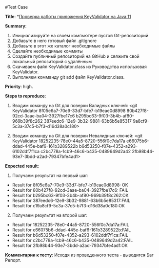 #Test Case

**Title**:
*[Проверка работы приложения KeyValidator на Java 11](https://github.com/Lada34/Java-zadanie1.1/blob/master/KeyValidator.class)

**Summary**:
1. Инициализируйте на своём компьютере пустой Git-репозиторий
1. Добавьте в него готовый файл .gitignore
1. Добавьте в этот же каталог необходимые файлы
1. Сделайте необходимые коммиты
1. Создайте публичный репозиторий на GitHub и свяжите свой локальный репозиторий с удалённым
1. Скачиваем файл KeyValidator.class из Руководства использовая KeyValidator.
1. Выполняем комманду git add файл KeyValidator.class.


**Priority**: high.

**Steps to reproduce**:
1. Вводим команду на Git для поверки Валидных ключей:
<git KeyValidator 8f05e6a7-70e9-33d7-bfe7-b19eae0d8998 
80b427f8-92cd-3aae-ba04-3927fbe17c6
b295bc63-9f03-3b4b-af80-969b39f8c262 
387eedc6-12e9-3b32-9881-63b6b5e85317 
9a8cf9-5c3a-37c5-b7f3-d16d38a0c180>

2. Вводим команду на Git для поверки Невалидных ключей:
<git KeyValidator 18252235-78e0-44a5-8720-556f0c7da17a
e66075b6-ddad-445e-baf6-161b3289522b 
b6d53250-f07e-4352-a293-6102ddf7f1ca 
c2bc778a-1cb9-46c6-b435-0489649d2a42 
2fb98b44-93e7-3bdd-a2ad-79347bfe4ad1>

**Expected result**:
1. Получаем результат на первый шаг:
* Result for 8f05e6a7-70e9-33d7-bfe7-b19eae0d8998: OK
* Result for 80b427f8-92cd-3aae-ba04-3927fbe17c6: FAIL
* Result for b295bc63-9f03-3b4b-af80-969b39f8c262:ОК
* Result for 387eedc6-12e9-3b32-9881-63b6b5e85317:FAIL
* Result for c19a8cf9-5c3a-37c5-b7f3-d16d38a0c180:ОК

2. Получаем результат на второй шаг:
* Result for 18252235-78e0-44a5-8720-556f0c7da17a:FAIL
* Result for e66075b6-ddad-445e-baf6-161b3289522b:FAIL
* Result for b6d53250-f07e-4352-a293-6102ddf7f1ca:FAIL
* Result for c2bc778a-1cb9-46c6-b435-0489649d2a42:FAIL
* Result for 2fb98b44-93e7-3bdd-a2ad-79347bfe4ad1:ОК

**Комментарии к тесту**: Исходя из проведенного теста - выводится Баг Репорт. 
